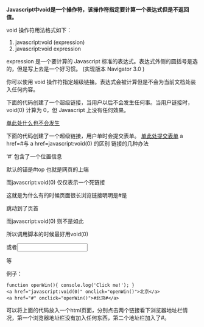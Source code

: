 **Javascript中void是一个操作符，该操作符指定要计算一个表达式但是不返回值。**

void 操作符用法格式如下：
1.  javascript:void (expression)
2.  javascript:void expression

expression 是一个要计算的 Javascript 标准的表达式。表达式外侧的圆括号是选的，但是写上去是一个好习惯。 (实现版本   Navigator 3.0   )

你可以使用 void 操作符指定超级链接。表达式会被计算但是不会为当前文档处装入任何内容。

下面的代码创建了一个超级链接，当用户以后不会发生任何事。当用户链接时，void(0) 计算为 0，但 Javascript 上没有任何效果。

<A HREF="javascript:void(0)">单此处什么也不会发生</A>

下面的代码创建了一个超级链接，用户单时会提交表单。
<A HREF="javascript:void(document.form.submit())">
单此处提交表单</A>
a href=#与 a href=javascript:void(0) 的区别 链接的几种办法

‘#’ 包含了一个位置信息

默认的锚是#top 也就是网页的上端

而javascript:void(0)   仅仅表示一个死链接

这就是为什么有的时候页面很长浏览链接明明是#是

跳动到了页首

而javascript:void(0) 则不是如此

所以调用脚本的时候最好用void(0)

或者<input onclick>

<div onclick>等     

例子：

`function openWin(){
   console.log('Click me!');
}`  
`<a href="javascript:void(0)" onclick="openWin()">北京</a>`  
`<a href="#" onclick="openWin()">#北京#</a>`

可以将上面的代码放入一个html页面，分别点击两个链接看下浏览器地址栏情况，第一个浏览器地址栏没有加入任何东西，第二个地址栏加入了#。
